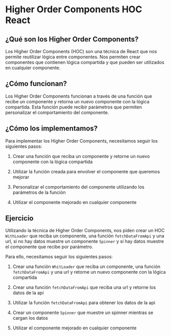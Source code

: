 # Higher Order Components HOC React

## ¿Qué son los Higher Order Components?

Los Higher Order Components (HOC) son una técnica de React que nos permite reutilizar lógica entre componentes. Nos permiten crear componentes que contienen lógica compartida y que pueden ser utilizados en cualquier componente.

## ¿Cómo funcionan?

Los Higher Order Components funcionan a través de una función que recibe un componente y retorna un nuevo componente con la lógica compartida. Esta función puede recibir parámetros que permiten personalizar el comportamiento del componente.

## ¿Cómo los implementamos?

Para implementar los Higher Order Components, necesitamos seguir los siguientes pasos:

1. Crear una función que reciba un componente y retorne un nuevo componente con la lógica compartida

2. Utilizar la función creada para envolver el componente que queremos mejorar

3. Personalizar el comportamiento del componente utilizando los parámetros de la función

4. Utilizar el componente mejorado en cualquier componente

## Ejercicio

Utilizando la técnica de Higher Order Components, nos piden crear un HOC `WithLoader` que reciba un componente, una función `fetchDataFromApi`  y una url, si no hay datos muestre un componente `Spinner` y si hay datos muestre el componente que recibe por parámetro.

Para ello, necesitamos seguir los siguientes pasos:

1. Crear una función `WhitLoader` que reciba un componente, una función `fetchDataFromApi` y una url y retorne un nuevo componente con la lógica compartida

2. Crear una función `fetchDataFromApi` que reciba una url y retorne los datos de la api

3. Utilizar la función `fetchDataFromApi` para obtener los datos de la api

4. Crear un componente `Spinner` que muestre un spinner mientras se cargan los datos

5. Utilizar el componente mejorado en cualquier componente
